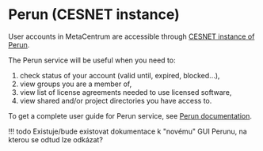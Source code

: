 # Perun (CESNET instance)

User accounts in MetaCentrum are accessible through [CESNET instance of Perun](https://perun.aai.cesnet.cz).

The Perun service will be useful when you need to:

1. check status of your account (valid until, expired, blocked...),
2. view groups you are a member of,
3. view list of license agreements needed to use licensed software,
4. view shared and/or project directories you have access to.

To get a complete user guide for Perun service, see [Perun documentation](https://perun.aai.cesnet.cz).

!!! todo
    Existuje/bude existovat dokumentace k "novému" GUI Perunu, na kterou se odtud lze odkázat?

